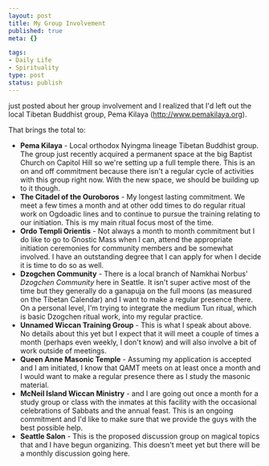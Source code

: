 ```yaml
--- 
layout: post
title: My Group Involvement
published: true
meta: {}

tags: 
- Daily Life
- Spirituality
type: post
status: publish
---
```

just posted about her group involvement and I realized that I'd left out the local Tibetan Buddhist group, Pema Kilaya (<a href="http://www.pemakilaya.org">http://www.pemakilaya.org</a>).

That brings the total to:
<ul>
	<li><strong>Pema Kilaya</strong> - Local orthodox Nyingma lineage Tibetan Buddhist group. The group just recently acquired a permanent space at the big Baptist Church on Capitol Hill so we're setting up a full temple there. This is an on and off commitment because there isn't a regular cycle of activities with this group right now. With the new space, we should be building up to it though.</li>
	<li><strong>The Citadel of the Ouroboros</strong> - My longest lasting commitment. We meet a few times a month and at other odd times to do regular ritual work on Ogdoadic lines and to continue to pursue the training relating to our initiation. This is my main ritual focus most of the time.</li>
	<li><strong>Ordo Templi Orientis</strong> - Not always a month to month commitment but I do like to go to Gnostic Mass when I can, attend the appropriate initiation ceremonies for community members and be somewhat involved. I have an outstanding degree that I can apply for when I decide it is time to do so as well.</li>
	<li><strong>Dzogchen Community</strong> - There is a local branch of Namkhai Norbus' <em>Dzogchen Community</em> here in Seattle. It isn't super active most of the time but they generally do a ganapuja on the full moons (as measured on the Tibetan Calendar) and I want to make a regular presence there. On a personal level, I'm trying to integrate the medium Tun ritual, which is basic Dzogchen ritual work, into my regular practice.</li>
	<li><strong>Unnamed Wiccan Training Group</strong> - This is what I speak about above. No details about this yet but I expect that it will meet a couple of times a month (perhaps even weekly, I don't know) and will also involve a bit of work outside of meetings.</li>
	<li><strong>Queen Anne Masonic Temple</strong> - Assuming my application is accepted and I am initiated, I know that QAMT meets on at least once a month and I would want to make a regular presence there as I study the masonic material.</li>
	<li><strong>McNeil Island Wiccan Ministry</strong> -  and I are going out once a month for a study group or class with the inmates at this facility with the occasional celebrations of Sabbats and the annual feast. This is an ongoing commitment and I'd like to make sure that we provide the guys with the best possible help.</li>
	<li><strong>Seattle Salon</strong> - This is the proposed discussion group on magical topics that  and I have begun organizing. This doesn't meet yet but there will be a monthly discussion going here.</li>
</ul>
